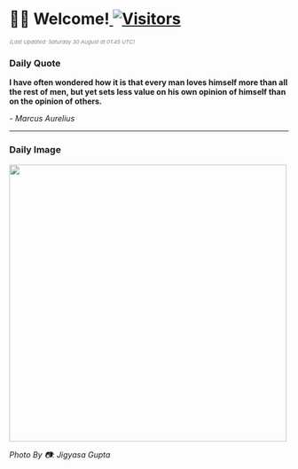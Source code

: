 <h1>👋🏽 Welcome!<a href="https://github.com/OmitNomis/"> <img src="https://visitor-badge.laobi.icu/badge?page_id=OmitNomis" alt="Visitors"></a></h1>

<i><p style="font-size: 0.6rem; color:gray">(Last Updated: Saturday 30 August at 01:45 UTC)</p></i>

<h3> Daily Quote </h3>
<b><p>I have often wondered how it is that every man loves himself more than all the rest of men, but yet sets less value on his own opinion of himself than on the opinion of others.</p></b>
<i><caption style="font-size: 0.8rem; color:gray;">- Marcus Aurelius</caption></i>


<hr>

<h3>Daily Image</h3>
<a href="https://images.pexels.com/photos/33663264/pexels-photo-33663264.jpeg" target="_blank"><img style="height:500px;" src="https://images.pexels.com/photos/33663264/pexels-photo-33663264.jpeg"/></a>

<i><caption style="font-size: 0.8rem; color:gray;"> Photo By 📷: Jigyasa Gupta</caption></i>
